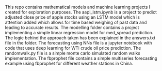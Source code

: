 This repo contains mathematical models and machine learning projects I created for exploration purposes.
The aapl_lstm.ipynb is a project to predict adjusted close price of apple stocks using an LSTM model which is attention added which allows for time based weighing of past data and leading to accurate results.
The modelling folder contains a project implementing a simple linear regression model for med_spread prediction. The logic behind the approach taken has been explained in the answers.txt file in the folder.
The forecasting using NNs file is a jupyter notebook with code that uses deep learning for WTI crude oil price prediction.
The randomwalk.py file is a simple monte carlo simulated random walks implementation.
The fbprophet file contains a simple multiseries forecasting example using fbprophet for different weather stations in China.
